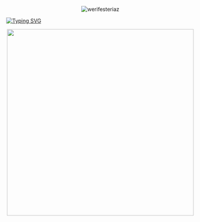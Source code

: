 <p align="center"> <img src="https://komarev.com/ghpvc/?username=werifesteriaz&label=%3C%F0%9D%9F%91&color=8eced4&style=flat" alt="werifesteriaz" /> </p>

<a href="https://git.io/typing-svg"><img src="https://readme-typing-svg.herokuapp.com?font=Fira+Code&pause=1000&color=BDD7FD&width=435&lines=%22It+hurts+to+be+nothing+with+you.%22" alt="Typing SVG" /></a>

<div align="center">
<img src="https://files.catbox.moe/bgh0xj.png" width="500">
</div>

 
